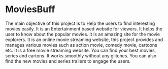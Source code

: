 # MoviesBuff
The main objective of this project is to Help the users to find interesting movies easily. It is an Entertainment based website for viewers. It helps the user to know about the popular movies. It is an amazing site for the movie explorers.
It is an online movie streaming website, this project provides and manages various movies such as action movie, comedy movie, cartoons etc. It is a free movie streaming website. You can find your best movies, series and cartons. It works smoothly without any glitches. You can also find the new movies and series trailers to engage the users.

